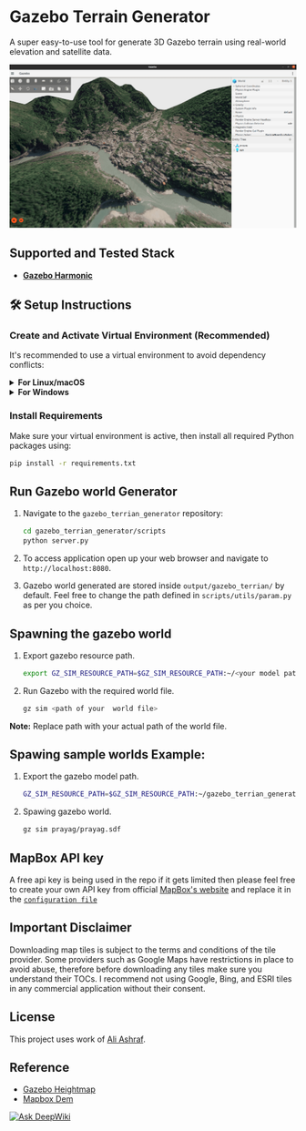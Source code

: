 # Gazebo Terrain Generator

A super easy-to-use tool for generate 3D Gazebo terrain using real-world elevation and satellite data.

<p align="center">
  <a href="https://www.youtube.com/watch?v=pxL2UF9xl_w">
    <img src="gif/thumnail.png" alt="Project Demo" width="1050"/>
  </a>
</p>

## Supported and Tested Stack

- **[Gazebo Harmonic](https://gazebosim.org/docs/harmonic/install_ubuntu/)**

## 🛠️ Setup Instructions

### Create and Activate Virtual Environment (Recommended)

It's recommended to use a virtual environment to avoid dependency conflicts:

<details>
<summary><strong>For Linux/macOS</strong></summary>

```bash
python3 -m venv venv
source venv/bin/activate
```

</details>

<details>
<summary><strong>For Windows</strong></summary>

```bash
python -m venv venv
venv\Scripts\activate
```

</details>

### Install Requirements

Make sure your virtual environment is active, then install all required Python packages using:
  ```bash
  pip install -r requirements.txt
  ```

## Run Gazebo world Generator
1. Navigate to the `gazebo_terrian_generator` repository:
    ```bash
    cd gazebo_terrian_generator/scripts
    python server.py
    ```

2. To access application open up your web browser and navigate to `http://localhost:8080`.
3. Gazebo world generated are stored inside `output/gazebo_terrian/` by default. Feel free to change the path defined in `scripts/utils/param.py` as per you choice.

## Spawning the gazebo world
1. Export gazebo resource path.
    ```bash 
    export GZ_SIM_RESOURCE_PATH=$GZ_SIM_RESOURCE_PATH:~/<your model path here>
    ```

2. Run Gazebo with the required world file.
    ```bash 
    gz sim <path of your  world file>
    ```


**Note:** Replace path with your actual path of the world file.


## Spawing sample worlds Example: 

1. Export the gazebo model path.
    ```bash
    GZ_SIM_RESOURCE_PATH=$GZ_SIM_RESOURCE_PATH:~/gazebo_terrian_generator/sample_worlds
    ```
2. Spawing gazebo world.
    ```bash
    gz sim prayag/prayag.sdf
    ```

## MapBox API key
A free api key is being used in the repo if it gets limited then please feel free to create your own API key from official [MapBox's website](https://www.mapbox.com/) and replace it in the [`configuration file`](scripts/utils/param.py)

## Important Disclaimer

Downloading map tiles is subject to the terms and conditions of the tile provider. Some providers such as Google Maps have restrictions in place to avoid abuse, therefore before downloading any tiles make sure you understand their TOCs. I recommend not using Google, Bing, and ESRI tiles in any commercial application without their consent.

## License

This project uses work of [Ali Ashraf](https://github.com/AliFlux/MapTilesDownloader).

## Reference
- [Gazebo Heightmap](https://github.com/AS4SR/general_info/wiki/Creating-Heightmaps-for-Gazebo
)
- [Mapbox Dem](https://docs.mapbox.com/data/tilesets/reference/mapbox-terrain-dem-v1/)



[![Ask DeepWiki](https://deepwiki.com/badge.svg)](https://deepwiki.com/saiaravind19/gazebo_terrain_generator)
